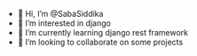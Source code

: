 - 👋 Hi, I’m @SabaSiddika
- 👀 I’m interested in django
- 🌱 I’m currently learning django rest framework
- 💞️ I’m looking to collaborate on some projects


<!---
SabaSiddika/SabaSiddika is a ✨ special ✨ repository because its `README.md` (this file) appears on your GitHub profile.
You can click the Preview link to take a look at your changes.
--->
